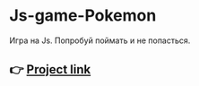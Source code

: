 # Js-game-Pokemon
Игра на Js.
Попробуй поймать и не попасться.

## 👉 [Project link](https://gala-t.dev/games/pokemons/index.html "my-game")
